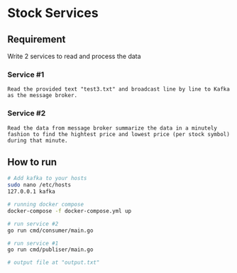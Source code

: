 # Stock Services

## Requirement
Write 2 services to read and process the data

### Service #1
```
Read the provided text "test3.txt" and broadcast line by line to Kafka as the message broker.
```

### Service #2
```
Read the data from message broker summarize the data in a minutely fashion to find the hightest price and lowest price (per stock symbol) during that minute.
```

## How to run

```bash
# Add kafka to your hosts
sudo nano /etc/hosts
127.0.0.1 kafka

# running docker compose
docker-compose -f docker-compose.yml up

# run service #2
go run cmd/consumer/main.go

# run service #1
go run cmd/publiser/main.go

# output file at "output.txt"
```